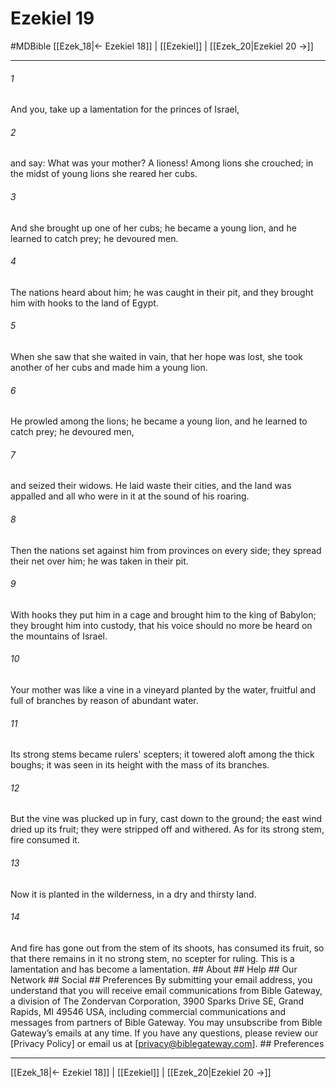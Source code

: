 # Ezekiel 19
#MDBible
[[Ezek_18|← Ezekiel 18]] | [[Ezekiel]] | [[Ezek_20|Ezekiel 20 →]]

***


###### 1 
And you, take up a lamentation for the princes of Israel, 

###### 2 
and say: What was your mother? A lioness! Among lions she crouched; in the midst of young lions she reared her cubs. 

###### 3 
And she brought up one of her cubs; he became a young lion, and he learned to catch prey; he devoured men. 

###### 4 
The nations heard about him; he was caught in their pit, and they brought him with hooks to the land of Egypt. 

###### 5 
When she saw that she waited in vain, that her hope was lost, she took another of her cubs and made him a young lion. 

###### 6 
He prowled among the lions; he became a young lion, and he learned to catch prey; he devoured men, 

###### 7 
and seized their widows. He laid waste their cities, and the land was appalled and all who were in it at the sound of his roaring. 

###### 8 
Then the nations set against him from provinces on every side; they spread their net over him; he was taken in their pit. 

###### 9 
With hooks they put him in a cage and brought him to the king of Babylon; they brought him into custody, that his voice should no more be heard on the mountains of Israel. 

###### 10 
Your mother was like a vine in a vineyard planted by the water, fruitful and full of branches by reason of abundant water. 

###### 11 
Its strong stems became rulers' scepters; it towered aloft among the thick boughs; it was seen in its height with the mass of its branches. 

###### 12 
But the vine was plucked up in fury, cast down to the ground; the east wind dried up its fruit; they were stripped off and withered. As for its strong stem, fire consumed it. 

###### 13 
Now it is planted in the wilderness, in a dry and thirsty land. 

###### 14 
And fire has gone out from the stem of its shoots, has consumed its fruit, so that there remains in it no strong stem, no scepter for ruling. This is a lamentation and has become a lamentation. ## About ## Help ## Our Network ## Social ## Preferences By submitting your email address, you understand that you will receive email communications from Bible Gateway, a division of The Zondervan Corporation, 3900 Sparks Drive SE, Grand Rapids, MI 49546 USA, including commercial communications and messages from partners of Bible Gateway. You may unsubscribe from Bible Gateway&rsquo;s emails at any time. If you have any questions, please review our [Privacy Policy] or email us at [privacy@biblegateway.com]. ## Preferences

***

[[Ezek_18|← Ezekiel 18]] | [[Ezekiel]] | [[Ezek_20|Ezekiel 20 →]]
